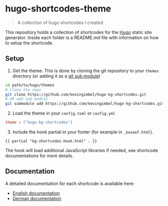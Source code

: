 # hugo-shortcodes-theme
> A collection of hugo shortcodes I created

This repository holds a collection of shortcodes for the [Hugo](https://gohugo.io) static site generator. Inside each folder is a README.md file with information on how to setup the shortcode.

## Setup

1. Get the theme. This is done by cloning the git repository to your `themes` directory (or adding it as a [git sub module](https://git-scm.com/book/en/v2/Git-Tools-Submodules))
```bash
cd path/to/hugo/themes
# Clone the repo
git clone https://github.com/kevingimbel/hugo-kg-shortcodes.git
# OR add sub module
git submodule add https://github.com/kevingimbel/hugo-kg-shortcodes.git
```

2. Load the theme in your `config.toml` or `config.yml`
```toml
theme = ["hugo-kg-shortcodes"]
```

3. Include the hook partial in your footer (for example in `_baseof.html`).

```
{{ partial "kg-shortcodes-hook.html" . }}
```

The hook will load additional JavaScript libraries if needed, see shortcode documentations for more details.

## Documentation

A detailed documentation for each shortcode is available here:

- [English documentation](https://kevingimbel.github.io/hugo-kg-shortcodes/)
- [German documentation](https://kevingimbel.github.io/hugo-kg-shortcodes/de/)